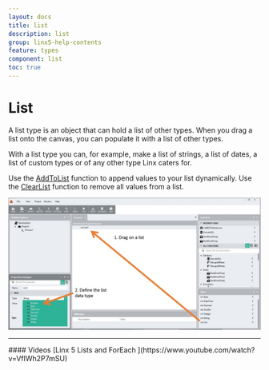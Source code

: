 ```yaml
---
layout: docs
title: list
description: list
group: linx5-help-contents
feature: types
component: list
toc: true
---
```

List
====

A list type is an object that can hold a list of other types. When you drag a list onto the canvas, you can populate it with a list of other types.

With a list type you can, for example, make a list of strings, a list of dates, a list of custom types or of any other type Linx caters for.

Use the [AddToList](https://linx.software/plugins/BuiltIn/Functions/AddToList/) function to append values to your list dynamically. Use the [ClearList](https://linx.software/plugins/BuiltIn/Functions/ClearList/) function to remove all values from a list. 

![](list-view.png)

<hr>
#### Videos
[Linx 5 Lists and ForEach ](https://www.youtube.com/watch?v=VfIWh2P7mSU)
